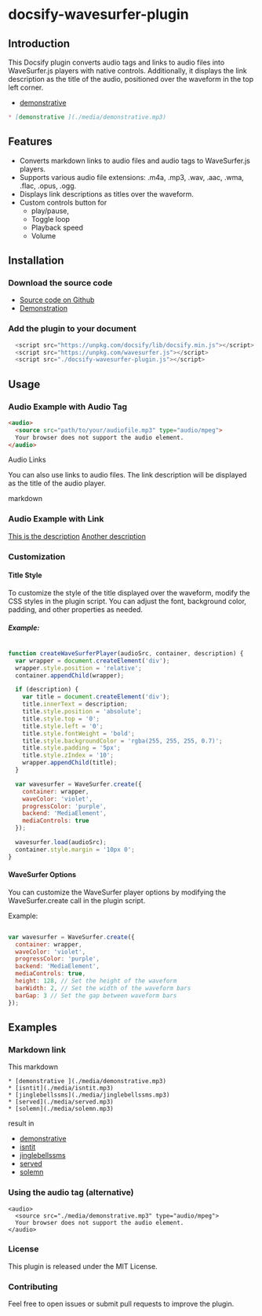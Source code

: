 # docsify-wavesurfer-plugin

## Introduction

This Docsify plugin converts audio tags and links to audio files into WaveSurfer.js players with native controls. Additionally, it displays the link description as the title of the audio, positioned over the waveform in the top left corner.


* [demonstrative ](./media/demonstrative.mp3)

```markdown
* [demonstrative ](./media/demonstrative.mp3)
```

## Features

* Converts markdown links to audio files and audio tags to WaveSurfer.js players.
* Supports various audio file extensions: .m4a, .mp3, .wav, .aac, .wma, .flac, .opus, .ogg.
* Displays link descriptions as titles over the waveform.
* Custom controls button for 
  * play/pause, 
  * Toggle loop
  * Playback speed 
  * Volume

## Installation

### Download the source code


* [Source code on Github](https://github.com/gllmAR/docsify-wavesurfer-plugin)
* [Demonstration](https://gllmar.github.io/docsify-wavesurfer-plugin)

### Add the plugin to your document

```javascript
  <script src="https://unpkg.com/docsify/lib/docsify.min.js"></script>
  <script src="https://unpkg.com/wavesurfer.js"></script>
  <script src="./docsify-wavesurfer-plugin.js"></script>
```

## Usage

### Audio Example with Audio Tag

```html
<audio>
  <source src="path/to/your/audiofile.mp3" type="audio/mpeg">
  Your browser does not support the audio element.
</audio>
```

Audio Links

You can also use links to audio files. The link description will be displayed as the title of the audio player.

markdown

### Audio Example with Link

[This is the description](./media/demonstrative.mp3)
[Another description](./media/isntit.mp3)

### Customization
#### Title Style

To customize the style of the title displayed over the waveform, modify the CSS styles in the plugin script. You can adjust the font, background color, padding, and other properties as needed.

##### Example:

```javascript

function createWaveSurferPlayer(audioSrc, container, description) {
  var wrapper = document.createElement('div');
  wrapper.style.position = 'relative';
  container.appendChild(wrapper);

  if (description) {
    var title = document.createElement('div');
    title.innerText = description;
    title.style.position = 'absolute';
    title.style.top = '0';
    title.style.left = '0';
    title.style.fontWeight = 'bold';
    title.style.backgroundColor = 'rgba(255, 255, 255, 0.7)';
    title.style.padding = '5px';
    title.style.zIndex = '10';
    wrapper.appendChild(title);
  }

  var wavesurfer = WaveSurfer.create({
    container: wrapper,
    waveColor: 'violet',
    progressColor: 'purple',
    backend: 'MediaElement',
    mediaControls: true
  });

  wavesurfer.load(audioSrc);
  container.style.margin = '10px 0';
}
```

#### WaveSurfer Options

You can customize the WaveSurfer player options by modifying the WaveSurfer.create call in the plugin script.

Example:

```javascript

var wavesurfer = WaveSurfer.create({
  container: wrapper,
  waveColor: 'violet',
  progressColor: 'purple',
  backend: 'MediaElement',
  mediaControls: true,
  height: 128, // Set the height of the waveform
  barWidth: 2, // Set the width of the waveform bars
  barGap: 3 // Set the gap between waveform bars
});

```



## Examples

### Markdown link

This markdown 

```
* [demonstrative ](./media/demonstrative.mp3)
* [isntit](./media/isntit.mp3)
* [jinglebellssms](./media/jinglebellssms.mp3)
* [served](./media/served.mp3)
* [solemn](./media/solemn.mp3)
```
result in 

* [demonstrative ](./media/demonstrative.mp3)
* [isntit](./media/isntit.mp3)
* [jinglebellssms](./media/jinglebellssms.mp3)
* [served](./media/served.mp3)
* [solemn](./media/solemn.mp3)



### Using the audio tag (alternative)

```
<audio>
  <source src="./media/demonstrative.mp3" type="audio/mpeg">
  Your browser does not support the audio element.
</audio>
```

<audio>
  <source src="./media/demonstrative.mp3" type="audio/mpeg">
  Your browser does not support the audio element.
</audio>


### License

This plugin is released under the MIT License.



### Contributing


Feel free to open issues or submit pull requests to improve the plugin.